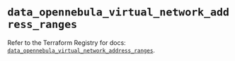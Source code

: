 # `data_opennebula_virtual_network_address_ranges`

Refer to the Terraform Registry for docs: [`data_opennebula_virtual_network_address_ranges`](https://registry.terraform.io/providers/opennebula/opennebula/1.5.0/docs/data-sources/virtual_network_address_ranges).
